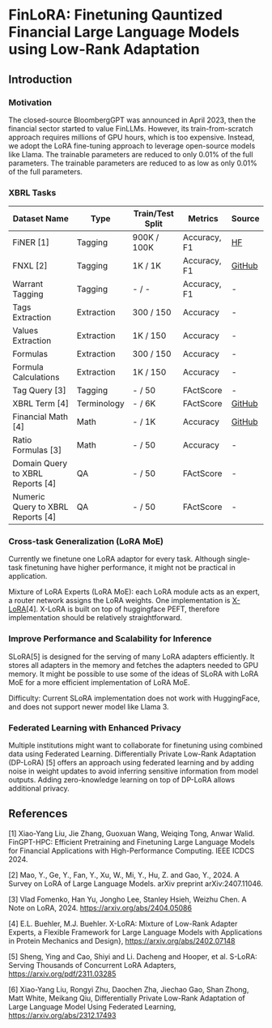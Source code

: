 # FinLoRA: Finetuning Qauntized Financial Large Language Models using Low-Rank Adaptation

## Introduction

### Motivation

The closed-source BloombergGPT was announced in April 2023, then the financial sector started to value FinLLMs. However,
its train-from-scratch approach requires millions of GPU hours, which is too expensive. Instead, we adopt the LoRA
fine-tuning approach to leverage open-source models like Llama. The trainable parameters are reduced to only 0.01% of
the full parameters. The trainable parameters are reduced to as low as only 0.01% of the full parameters.  

###  XBRL Tasks

| Dataset Name | Type | Train/Test Split | Metrics | Source |
|---|---|---|---|---|
| FiNER \[1] | Tagging | 900K / 100K | Accuracy, F1 | [HF](https://huggingface.co/datasets/nlpaueb/finer-139?row=16) |
| FNXL \[2] | Tagging | 1K / 1K | Accuracy, F1 | [GitHub](https://github.com/soummyaah/FNXL) |
| Warrant Tagging | Tagging | - / - | Accuracy, F1 | - |
| Tags Extraction | Extraction | 300 / 150 | Accuracy | - |
| Values Extraction | Extraction | 1K / 150 | Accuracy | - |
| Formulas | Extraction | 300 / 150 | Accuracy | - |
| Formula Calculations | Extraction | 1K / 150 | Accuracy | - |
| Tag Query \[3] | Tagging | - / 50 | FActScore | - |
| XBRL Term \[4] | Terminology | - / 6K | FActScore | [GitHub](https://github.com/KirkHan0920/XBRL-Agent/blob/main/Datasets/XBRL%20Terminology.xlsx) |
| Financial Math \[4] | Math | - / 1K | Accuracy | [GitHub](https://github.com/KirkHan0920/XBRL-Agent/blob/main/Datasets/formulas_with_explanations_with_questions_with_gt.xlsx) |
| Ratio Formulas \[3] | Math | - / 50 | Accuracy | - |
| Domain Query to XBRL Reports \[4] | QA | - / 50 | FActScore | - |
| Numeric Query to XBRL Reports \[4] | QA | - / 50 | FActScore | - |

### Cross-task Generalization (LoRA MoE)

Currently we finetune one LoRA adaptor for every task. Although single-task finetuning have higher performance, it might
not be practical in application.

Mixture of LoRA Experts (LoRA MoE): each LoRA module acts as an expert, a router network assigns the LoRA weights. One
implementation is [X-LoRA](https://arxiv.org/pdf/2402.07148)[4]. X-LoRA is built on top of huggingface PEFT, therefore
implementation should be relatively straightforward.

### Improve Performance and Scalability for Inference

SLoRA[5] is designed for the serving of many LoRA adapters efficiently. It stores all adapters in the memory and
fetches the adapters needed to GPU memory. It might be possible to use some of the ideas of SLoRA with LoRA MoE for a
more
efficient implementation of LoRA MoE.

Difficulty: Current SLoRA implementation does not work with HuggingFace, and does not support newer model like Llama 3.

### Federated Learning with Enhanced Privacy

Multiple institutions might want to collaborate for finetuning using combined data using Federated Learning.
Differentially Private Low-Rank Adaptation (DP-LoRA) [5] offers an approach using federated learning and by adding noise
in weight updates to avoid inferring sensitive information from model outputs. Adding zero-knowledge learning on top of
DP-LoRA allows additional privacy.

[//]: # (Different user base, our model serve community, open-source well, we use finetuning)

[//]: # (assume large amount of user: )

[//]: # (e)

[//]: # (percentage)

[//]: # (compare results with icdcs)

## References

[1] Xiao-Yang Liu, Jie Zhang, Guoxuan Wang, Weiqing Tong, Anwar Walid. FinGPT-HPC: Efficient Pretraining and Finetuning
Large Language Models for Financial Applications with High-Performance Computing. IEEE ICDCS 2024.

[2] Mao, Y., Ge, Y., Fan, Y., Xu, W., Mi, Y., Hu, Z. and Gao, Y., 2024. A Survey on LoRA of Large Language Models. arXiv
preprint arXiv:2407.11046.

[3] Vlad Fomenko, Han Yu, Jongho Lee, Stanley Hsieh, Weizhu Chen. A Note on LoRA, 2024. https://arxiv.org/abs/2404.05086

[4] E.L. Buehler, M.J. Buehler. X-LoRA: Mixture of Low-Rank Adapter Experts, a Flexible Framework for Large Language
Models with Applications in Protein Mechanics and Design}, https://arxiv.org/abs/2402.07148

[5] Sheng, Ying and Cao, Shiyi and Li. Dacheng and Hooper, et al. S-LoRA: Serving Thousands of Concurrent LoRA
Adapters, https://arxiv.org/pdf/2311.03285

[6] Xiao-Yang Liu, Rongyi Zhu, Daochen Zha, Jiechao Gao, Shan Zhong, Matt White, Meikang Qiu,
Differentially Private Low-Rank Adaptation of Large Language Model Using Federated
Learning, https://arxiv.org/abs/2312.17493

